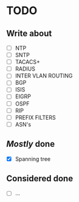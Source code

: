 # TODO

## Write about
- [ ] NTP
- [ ] SNTP
- [ ] TACACS+
- [ ] RADIUS
- [ ] INTER VLAN ROUTING
- [ ] BGP
- [ ] ISIS
- [ ] EIGRP
- [ ] OSPF
- [ ] RIP
- [ ] PREFIX FILTERS
- [ ] ASN's

## _Mostly_ done
- [X] Spanning tree

## Considered done
- [ ] ...